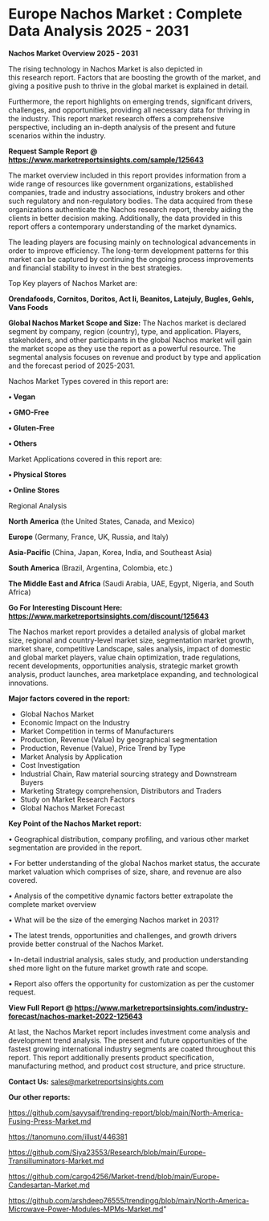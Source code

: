 # Europe Nachos Market : Complete Data Analysis 2025 - 2031

<Strong> Nachos Market Overview 2025 - 2031</strong>

The rising technology in Nachos Market is also depicted in this research report. Factors that are boosting the growth of the market, and giving a positive push to thrive in the global market is explained in detail.

Furthermore, the report highlights on emerging trends, significant drivers, challenges, and opportunities, providing all necessary data for thriving in the industry. This report market research offers a comprehensive perspective, including an in-depth analysis of the present and future scenarios within the industry.

<strong>Request Sample Report @ <a href=https://www.marketreportsinsights.com/sample/125643>https://www.marketreportsinsights.com/sample/125643</a></strong>

The market overview included in this report provides information from a wide range of resources like government organizations, established companies, trade and industry associations, industry brokers and other such regulatory and non-regulatory bodies. The data acquired from these organizations authenticate the Nachos research report, thereby aiding the clients in better decision making. Additionally, the data provided in this report offers a contemporary understanding of the market dynamics.

The leading players are focusing mainly on technological advancements in order to improve efficiency. The long-term development patterns for this market can be captured by continuing the ongoing process improvements and financial stability to invest in the best strategies.

Top Key players of Nachos Market are:

<strong>Orendafoods, Cornitos, Doritos, Act Ii, Beanitos, Latejuly, Bugles, Gehls, Vans Foods</strong>

<strong><b>Global Nachos Market Scope and Size:</b></strong>
The Nachos market is declared segment by company, region (country), type, and application. Players, stakeholders, and other participants in the global Nachos market will gain the market scope as they use the report as a powerful resource. The segmental analysis focuses on revenue and product by type and application and the forecast period of 2025-2031.

Nachos Market Types covered in this report are:

<strong>• Vegan

• GMO-Free

• Gluten-Free

• Others</strong>

Market Applications covered in this report are:

<strong>• Physical Stores

• Online Stores</strong> 

Regional Analysis

<strong>North America</strong> (the United States, Canada, and Mexico)

<strong>Europe</strong> (Germany, France, UK, Russia, and Italy)

<strong>Asia-Pacific</strong> (China, Japan, Korea, India, and Southeast Asia)

<strong>South America</strong> (Brazil, Argentina, Colombia, etc.)

<strong>The Middle East and Africa</strong> (Saudi Arabia, UAE, Egypt, Nigeria, and South Africa)

<strong>Go For Interesting Discount Here: <a href=https://www.marketreportsinsights.com/discount/125643>https://www.marketreportsinsights.com/discount/125643</a></strong>

The Nachos market report provides a detailed analysis of global market size, regional and country-level market size, segmentation market growth, market share, competitive Landscape, sales analysis, impact of domestic and global market players, value chain optimization, trade regulations, recent developments, opportunities analysis, strategic market growth analysis, product launches, area marketplace expanding, and technological innovations.

<strong><b>Major factors covered in the report:</b></strong>
<ul>
  <li>Global Nachos Market </li>
  <li>Economic Impact on the Industry</li>
  <li>Market Competition in terms of Manufacturers</li>
  <li>Production, Revenue (Value) by geographical segmentation</li>
  <li>Production, Revenue (Value), Price Trend by Type</li>
  <li>Market Analysis by Application</li>
  <li>Cost Investigation</li>
  <li>Industrial Chain, Raw material sourcing strategy and Downstream Buyers</li>
  <li>Marketing Strategy comprehension, Distributors and Traders</li>
  <li>Study on Market Research Factors</li>
  <li>Global Nachos Market Forecast</li>
</ul>

<strong><b>Key Point of the Nachos Market report:</b></strong>

• Geographical distribution, company profiling, and various other market segmentation are provided in the report.

• For better understanding of the global Nachos market status, the accurate market valuation which comprises of size, share, and revenue are also covered.

• Analysis of the competitive dynamic factors better extrapolate the complete market overview

• What will be the size of the emerging Nachos market in 2031?

• The latest trends, opportunities and challenges, and growth drivers provide better construal of the Nachos Market.

• In-detail industrial analysis, sales study, and production understanding shed more light on the future market growth rate and scope.

• Report also offers the opportunity for customization as per the customer request.

<strong><b>View Full Report @ <a href=https://www.marketreportsinsights.com/industry-forecast/nachos-market-2022-125643>https://www.marketreportsinsights.com/industry-forecast/nachos-market-2022-125643</a></b></strong>


At last, the Nachos Market report includes investment come analysis and development trend analysis. The present and future opportunities of the fastest growing international industry segments are coated throughout this report. This report additionally presents product specification, manufacturing method, and product cost structure, and price structure.

<strong>Contact Us:</strong>
sales@marketreportsinsights.com

<strong>Our other reports:</strong>

<a href=https://github.com/sayysaif/trending-report/blob/main/North-America-Fusing-Press-Market.md>https://github.com/sayysaif/trending-report/blob/main/North-America-Fusing-Press-Market.md</a>

<a href=https://tanomuno.com/illust/446381>https://tanomuno.com/illust/446381</a>

<a href=https://github.com/Siya23553/Research/blob/main/Europe-Transilluminators-Market.md>https://github.com/Siya23553/Research/blob/main/Europe-Transilluminators-Market.md</a>

<a href=https://github.com/cargo4256/Market-trend/blob/main/Europe-Candesartan-Market.md>https://github.com/cargo4256/Market-trend/blob/main/Europe-Candesartan-Market.md</a>

<a href=https://github.com/arshdeep76555/trendingg/blob/main/North-America-Microwave-Power-Modules-MPMs-Market.md>https://github.com/arshdeep76555/trendingg/blob/main/North-America-Microwave-Power-Modules-MPMs-Market.md</a>"
